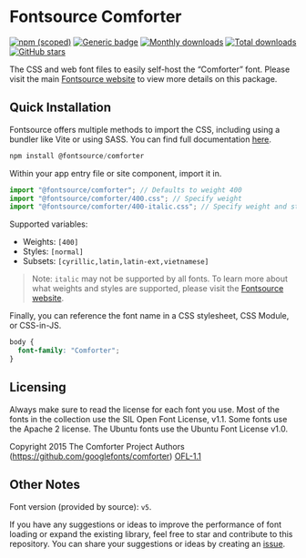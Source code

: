 # Fontsource Comforter

[![npm (scoped)](https://img.shields.io/npm/v/@fontsource/comforter?color=brightgreen)](https://www.npmjs.com/package/@fontsource/comforter) [![Generic badge](https://img.shields.io/badge/fontsource-passing-brightgreen)](https://github.com/fontsource/fontsource) [![Monthly downloads](https://badgen.net/npm/dm/@fontsource/comforter)](https://github.com/fontsource/fontsource) [![Total downloads](https://badgen.net/npm/dt/@fontsource/comforter)](https://github.com/fontsource/fontsource) [![GitHub stars](https://img.shields.io/github/stars/fontsource/fontsource.svg?style=social&label=Star)](https://github.com/fontsource/fontsource/stargazers)

The CSS and web font files to easily self-host the “Comforter” font. Please visit the main [Fontsource website](https://fontsource.org/fonts/comforter) to view more details on this package.

## Quick Installation

Fontsource offers multiple methods to import the CSS, including using a bundler like Vite or using SASS. You can find full documentation [here](https://fontsource.org/docs/getting-started/introduction).

```javascript
npm install @fontsource/comforter
```

Within your app entry file or site component, import it in.

```javascript
import "@fontsource/comforter"; // Defaults to weight 400
import "@fontsource/comforter/400.css"; // Specify weight
import "@fontsource/comforter/400-italic.css"; // Specify weight and style
```

Supported variables:
- Weights: `[400]`
- Styles: `[normal]`
- Subsets: `[cyrillic,latin,latin-ext,vietnamese]`

> Note: `italic` may not be supported by all fonts. To learn more about what weights and styles are supported, please visit the [Fontsource website](https://fontsource.org/fonts/comforter).

Finally, you can reference the font name in a CSS stylesheet, CSS Module, or CSS-in-JS.

```css
body {
  font-family: "Comforter";
}
```

## Licensing
Always make sure to read the license for each font you use. Most of the fonts in the collection use the SIL Open Font License, v1.1. Some fonts use the Apache 2 license. The Ubuntu fonts use the Ubuntu Font License v1.0.

Copyright 2015 The Comforter Project Authors (https://github.com/googlefonts/comforter)
[OFL-1.1](http://scripts.sil.org/OFL)

## Other Notes
Font version (provided by source): `v5`.

If you have any suggestions or ideas to improve the performance of font loading or expand the existing library, feel free to star and contribute to this repository. You can share your suggestions or ideas by creating an [issue](https://github.com/fontsource/fontsource/issues).